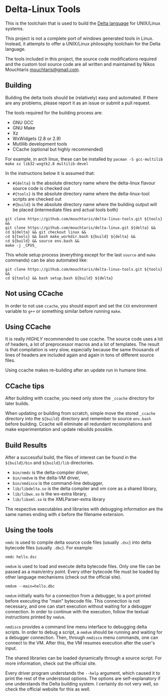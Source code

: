 # Delta-Linux Tools

This is the toolchain that is used to build the [Delta language](http://www.ics.forth.gr/hci/files/plang/Delta/Delta.html) for UNIX/Linux systems.

This project is not a complete port of windows generated tools in Linux. Instead, it attempts to offer a UNIX/Linux philosophy toolchain for the Delta language.

The tools included in this project, the source code modifications required and the custom tool source code are all written and maintained by Nikos Mouchtaris <mouchtaris@gmail.com>.

## Building

Building the delta tools should be (relatively) easy and automated. If there are any problems, please report it as an issue or submit a pull request.

The tools required for the building process are:
- GNU GCC
- GNU Make
- Xz
- WxWidgets (2.8 or 2.9)
- Mutlilib development tools
- CCache (optional but highly recommended)

For example, in arch linux, these can be installed by
`pacman -S gcc-multilib make xz lib32-wxgtk2.8 multilib-devel`

In the instructions below it is assumed that:
* `#{delta}` is the absolute directory name where the delta-linux flavour source code is checked out
* `#{tools}` is the absolute directory name where the delta-linux-tool scripts are checked out
* `#{build}` is the absolute directory name where the building output will be placed (intermediate files and actual tools both)
```
git clone https://github.com/mouchtaris/delta-linux-tools.git ${tools} &&
git clone https://github.com/mouchtaris/delta-linux.git ${delta} &&
cd ${delta} && git checkout linux &&
cd ${tools} && bash make_workdir.bash ${build} ${delta} &&
cd ${build} && source env.bash &&
make -j _CPUS_
```

This whole setup process (everything except for the last `source` and `make` commands) can be also automated like:
```
git clone https://github.com/mouchtaris/delta-linux-tools.git ${tools} &&
cd ${tools} && bash setup.bash ${build} ${delta}
```

## Not using CCache
In order to not use `ccache`, you should export and set the `CXX` environment variable to `g++` or something similar before running `make`.

## Using CCache
It is really *HIGHLY* recommended to use ccache. The source code uses a lot of headers, a lot of preprocessor macros and a lot of templates. The result is that compilation is very slow, especially because the same thousands of lines of headers are included again and again in tons of different source files.

Using ccache makes re-building after an update run in humane time.

## CCache tips
After building with ccache, you need only store the `_ccache` directory for later builds.

When updating or building from scratch, simple move the stored `_ccache` directory into the `${build}` directory and remember to source `env.bash` before building. Ccache will eliminate all redundant recompilations and make experimentation and update rebuilds possible.

## Build Results
After a successful build, the files of interest can be found in the `${build}/bin` and `${build}/lib` directories.

* `bin/nmdc` is the delta-compiler driver,
* `bin/nmdvm` is the delta-VM driver,
* `bin/nmdisco` is the command-line debugger,
* `lib/libdelta.so` is the delta compiler and vm core as a shared library,
* `lib/libwx.so` is the wx-extra library,
* `lib/libxml.so` is the XMLParser-extra library

The respective executables and libraries with debugging information are the same names ending with `d` before the filename extension.

## Using the tools

`nmdc` is used to compile delta source code files (usually `.dsc`) into delta bytecode files (usually `.dbc`).
For example:

    nmdc hello.dsc

`nmdvm` is used to load and execute delta bytecode files. Only one file can be passed as a main/entry point. Every other bytecode file must be loaded by other language mechanisms (check out the official site).

    nmdvm --main=hello.dbc

`nmdvm` initially waits for a connection from a debugger, to a port printed before executing the "main" bytecode file. This connection is not necessary, and one can start execution without waiting for a debugger connection. In order to continue with the execution, follow the textual instructions printed by `nmdvm`.

`nmdisco` provides a command line menu interface to debugging delta scripts. In order to debug a script, a `nmdvm` should be running and waiting for a debugger connection. Then, through `nmdisco` menu commands, one can connect to the VM. After this, the VM resumes execution after the user's input.

The shared libraries can be loaded dynamically through a source script. For more information, check out the official site.

Every driver program understands the `--help` argument, which caused it to print the rest of the understood options. The options are self-explanatory if one understands the Delta building system. I certainly do not very well, so check the official website for this as well.

